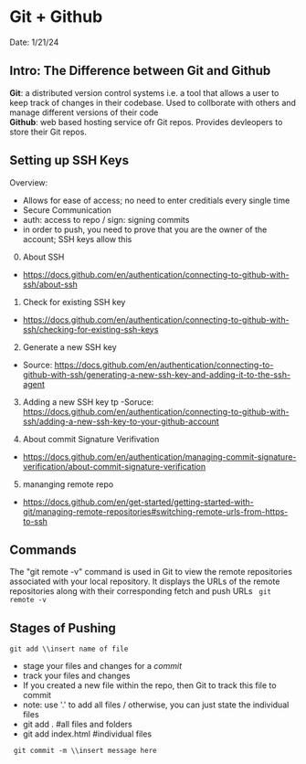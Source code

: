 # Git + Github
Date:  1/21/24 

## Intro: The Difference between Git and Github
**Git**: a distributed version control systems i.e. a tool that allows a user to keep track of changes in their codebase. Used to collborate with others and manage different versions of their code <br>
**Github**: web based hosting service ofr Git repos. Provides devleopers to store their Git repos. 

## Setting up SSH Keys 
Overview: 
- Allows for ease of access; no need to enter creditials every single time
- Secure Communication
- auth: access to repo / sign: signing commits
- in order to push, you need to prove that you are the owner of the account; SSH keys allow this 
  
0. About SSH
  - https://docs.github.com/en/authentication/connecting-to-github-with-ssh/about-ssh 

1. Check for existing SSH key
- https://docs.github.com/en/authentication/connecting-to-github-with-ssh/checking-for-existing-ssh-keys 

2. Generate a new SSH key
  - Source: https://docs.github.com/en/authentication/connecting-to-github-with-ssh/generating-a-new-ssh-key-and-adding-it-to-the-ssh-agent

3. Adding a new SSH key tp 
  -Soruce: https://docs.github.com/en/authentication/connecting-to-github-with-ssh/adding-a-new-ssh-key-to-your-github-account

4. About commit Signature Verifivation
- https://docs.github.com/en/authentication/managing-commit-signature-verification/about-commit-signature-verification

5. mananging remote repo
- https://docs.github.com/en/get-started/getting-started-with-git/managing-remote-repositories#switching-remote-urls-from-https-to-ssh 


## Commands 
The "git remote -v" command is used in Git to view the remote repositories associated with your local repository. It displays the URLs of the remote repositories along with their corresponding fetch and push URLs
``` git remote -v``` 

## Stages of Pushing 

``` git add \\insert name of file ```
- stage your files and changes for a _commit_
- track your files and changes
- If you created a new file within the repo, then Git to track this file to commit
-	note: use '.'  to add all files / otherwise, you can just state the individual files
  - git add . #all files and folders
  -  git add index.html #individual files

``` git commit -m \\insert message here```
